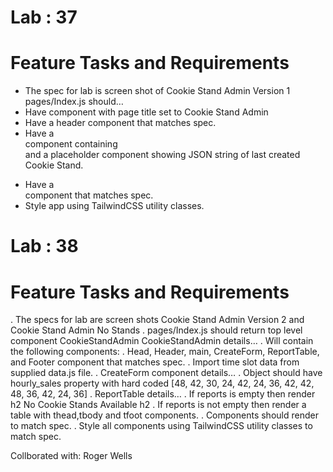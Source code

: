# Lab : 37

# Feature Tasks and Requirements
 - The spec for lab is screen shot of Cookie Stand Admin Version 1
pages/Index.js should…
  - Have <Head> component with page title set to Cookie Stand Admin
  - Have a header component that matches spec.
  - Have a <main> component containing <form> and a placeholder component showing JSON string of last created Cookie Stand.
  - Have a <footer> component that matches spec.
  - Style app using TailwindCSS utility classes.


# Lab : 38

# Feature Tasks and Requirements
. The specs for lab are screen shots Cookie Stand Admin Version 2 and Cookie Stand Admin No Stands
    . pages/Index.js should return top level component CookieStandAdmin
CookieStandAdmin details…
  . Will contain the following components:
  . Head, Header, main, CreateForm, ReportTable, and Footer component that matches spec.
. Import time slot data from supplied data.js file.
. CreateForm component details…
  . Object should have hourly_sales property with hard coded [48, 42, 30, 24, 42, 24, 36, 42, 42, 48, 36, 42, 24, 36]
. ReportTable details…
  . If reports is empty then render h2 No Cookie Stands Available h2
  . If reports is not empty then render a table with thead,tbody and tfoot components.
. Components should render to match spec.
. Style all components using TailwindCSS utility classes to match spec.

Collborated with:
Roger Wells

